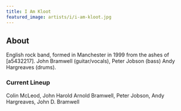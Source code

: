 ```yaml
---
title: I Am Kloot
featured_image: artists/i/i-am-kloot.jpg
---
```

## About

English rock band, formed in Manchester in 1999 from the ashes of [a5432217].
John Bramwell (guitar/vocals),
Peter Jobson (bass)
Andy Hargreaves (drums).

### Current Lineup

Colin McLeod, John Harold Arnold Bramwell, Peter Jobson, Andy Hargreaves, John D. Bramwell

